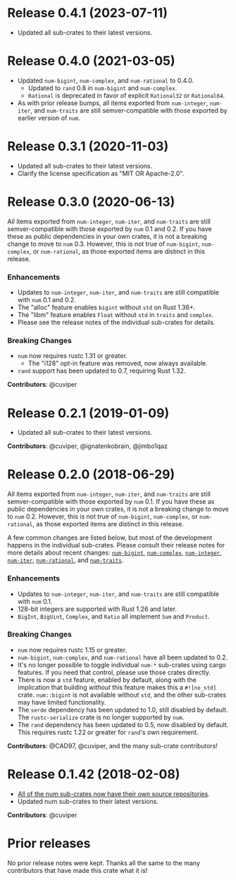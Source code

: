 # Release 0.4.1 (2023-07-11)

- Updated all sub-crates to their latest versions.

# Release 0.4.0 (2021-03-05)

- Updated `num-bigint`, `num-complex`, and `num-rational` to 0.4.0.
  - Updated to `rand` 0.8 in `num-bigint` and `num-complex`.
  - `Rational` is deprecated in favor of explicit `Rational32` or `Rational64`.
- As with prior release bumps, all items exported from `num-integer`,
  `num-iter`, and `num-traits` are still semver-compatible with those exported
  by earlier version of `num`.

# Release 0.3.1 (2020-11-03)

- Updated all sub-crates to their latest versions.
- Clarify the license specification as "MIT OR Apache-2.0".

# Release 0.3.0 (2020-06-13)

All items exported from `num-integer`, `num-iter`, and `num-traits` are still
semver-compatible with those exported by `num` 0.1 and 0.2.  If you have these
as public dependencies in your own crates, it is not a breaking change to move
to `num` 0.3.  However, this is not true of `num-bigint`, `num-complex`, or
`num-rational`, as those exported items are distinct in this release.

### Enhancements

- Updates to `num-integer`, `num-iter`, and `num-traits` are still compatible
  with `num` 0.1 and 0.2.
- The "alloc" feature enables `bigint` without `std` on Rust 1.36+.
- The "libm" feature enables `Float` without `std` in `traits` and `complex`.
- Please see the release notes of the individual sub-crates for details.

### Breaking Changes

- `num` now requires rustc 1.31 or greater.
  - The "i128" opt-in feature was removed, now always available.
- `rand` support has been updated to 0.7, requiring Rust 1.32.

**Contributors**: @cuviper

# Release 0.2.1 (2019-01-09)

- Updated all sub-crates to their latest versions.

**Contributors**: @cuviper, @ignatenkobrain, @jimbo1qaz

# Release 0.2.0 (2018-06-29)

All items exported from `num-integer`, `num-iter`, and `num-traits` are still
semver-compatible with those exported by `num` 0.1.  If you have these as public
dependencies in your own crates, it is not a breaking change to move to `num`
0.2.  However, this is not true of `num-bigint`, `num-complex`, or
`num-rational`, as those exported items are distinct in this release.

A few common changes are listed below, but most of the development happens in
the individual sub-crates.  Please consult their release notes for more details
about recent changes:
[`num-bigint`](https://github.com/rust-num/num-bigint/blob/master/RELEASES.md),
[`num-complex`](https://github.com/rust-num/num-complex/blob/master/RELEASES.md),
[`num-integer`](https://github.com/rust-num/num-integer/blob/master/RELEASES.md),
[`num-iter`](https://github.com/rust-num/num-iter/blob/master/RELEASES.md),
[`num-rational`](https://github.com/rust-num/num-rational/blob/master/RELEASES.md),
and [`num-traits`](https://github.com/rust-num/num-traits/blob/master/RELEASES.md).

### Enhancements

- Updates to `num-integer`, `num-iter`, and `num-traits` are still compatible
  with `num` 0.1.
- 128-bit integers are supported with Rust 1.26 and later.
- `BigInt`, `BigUint`, `Complex`, and `Ratio` all implement `Sum` and `Product`.

### Breaking Changes

- `num` now requires rustc 1.15 or greater.
- `num-bigint`, `num-complex`, and `num-rational` have all been updated to 0.2.
- It's no longer possible to toggle individual `num-*` sub-crates using cargo
  features.  If you need that control, please use those crates directly.
- There is now a `std` feature, enabled by default, along with the implication
  that building *without* this feature makes this a `#![no_std]` crate.
  `num::bigint` is not available without `std`, and the other sub-crates may
  have limited functionality.
- The `serde` dependency has been updated to 1.0, still disabled by default.
  The `rustc-serialize` crate is no longer supported by `num`.
- The `rand` dependency has been updated to 0.5, now disabled by default.  This
  requires rustc 1.22 or greater for `rand`'s own requirement.

**Contributors**: @CAD97, @cuviper, and the many sub-crate contributors!

# Release 0.1.42 (2018-02-08)

- [All of the num sub-crates now have their own source repositories][num-356].
- Updated num sub-crates to their latest versions.

**Contributors**: @cuviper

[num-356]: https://github.com/rust-num/num/pull/356


# Prior releases

No prior release notes were kept.  Thanks all the same to the many
contributors that have made this crate what it is!
